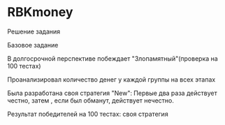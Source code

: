 # RBKmoney
Решение задания

Базовое задание

В долгосрочной перспективе побеждает "Злопамятный"(проверка на 100 тестах)

Проанализировал количество денег у каждой группы на всех этапах

Была разработана своя стратегия "New":
Первые два раза действует честно, затем , если был обманут, действует нечестно.

Результат победителей на 100 тестах: своя стратегия
